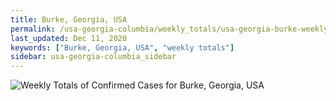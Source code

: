 ```yaml
---
title: Burke, Georgia, USA
permalink: /usa-georgia-columbia/weekly_totals/usa-georgia-burke-weekly_totals.html
last_updated: Dec 11, 2020
keywords: ["Burke, Georgia, USA", "weekly totals"]
sidebar: usa-georgia-columbia_sidebar
---
```


![Weekly Totals of Confirmed Cases for Burke, Georgia, USA](/covid_tracker/images/graphs/usa-georgia-burke-weekly_totals_graph.png)
